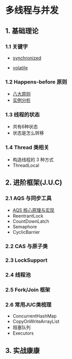 # 多线程与并发
## 1. 基础理论

### 1.1 关键字

* [synchronized](./base/synchronized.md)

* [volatile](./base/volatile.md)

### 1.2 Happens-before 原则
* [八大原则](./base/happensbefore.md#八大原则)
* [实例分析]()

### 1.3 线程的状态

* 共有6种状态
* 状态是怎么转移

### 1.4 Thread 类相关

* 构造线程的 3 种方式
* ThreadLocal

## 2. 进阶框架(J.U.C)

### 2.1 AQS 与同步工具

* [AQS 核心原理与实现](./advance/aqs.md)
* ReentrantLock
* CountDownLatch
* Semaphore
* CyclicBarrier

### 2.2 CAS 与原子类

### 2.3 LockSupport

### 2.4 线程池

### 2.5 Fork/Join 框架

### 2.6 常用JUC类梳理
* ConcurrentHashMap
* CopyOnWriteArrayList
* 阻塞队列
* Executors

## 3. 实战康康
